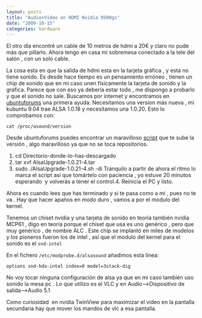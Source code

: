 ```yaml
---
layout: posts
title: "Audio+Video en HDMI Nvidia 9500gs"
date: "2009-10-15"
categories: hardware
---
```


El otro día encontré un cable de 10 metros de hdmi a 20€ y claro no pude más que pillarlo. Ahora tengo en casa mi sobremesa conectado a la tele del salón , con un solo cable.

La cosa esta en que la salida de hdmi esta en la tarjeta gráfica , y esta no tiene sonido. Es desde hace tiempo es un pensamiento erróneo , tienen un chip de sonido que en mi caso unen físicamente la tarjeta de sonido y la gráfica. Parece que con eso ya debería estar todo , me dispongo a probarlo y que el sonido no sale. Buscamos por internet y encontramos en [ubuntuforums](https://ubuntuforums.org/showthread.php?p=6589810) una primera ayuda. Necesitamos una version más nueva , mi kubuntu 9.04 trae ALSA 1.0.18 y necesitamos una 1.0.20. Esto lo comprobamos con:

`cat /proc/asound/version`

Desde ubuntuforums puedes encontrar un maravilloso [script](https://ubuntuforums.org/attachment.php?s=c736786fc8d891f3b9f0284c138468fb&attachmentid=128874&d=1253177665) que te sube la versión , algo maravilloso ya que no se toca repositorios.

1. cd Directorio-donde-lo-has-descargado
2. tar xvf AlsaUpgrade-1.0.21-4.tar
3. sudo ./AlsaUpgrade-1.0.21-4.sh -di
Tranquilo a partir de ahora el ritmo lo marca el script asi que tomártelo con paciencia , yo estuve 20 minutos esperando  y volverás a tener el control.4. Reinicia el PC y listo.

Ahora es cuando lees que has terminado y si te pasa como a mi , pues no te va . Hay que hacer apaños en modo duro , vamos a por el modulo del kernel.

Tenemos un chiset nvidia y una tarjeta de sonido en teoría también nvidia MCP61 , digo en teoría porque el chiset que usa es uno genérico , pero que muy genérico , de nombre ALC . Este chip se implantó en miles de modelos y los pioneros fueron los de intel , asi que el modulo del kernel para el sonido es el `snd-intel`

En el fichero `/etc/modprobe.d/alsasound` añadimos esta linea:

`options snd-hda-intel index=0 model=3stack-dig`

No voy tocar ninguna configuración de alsa ya que en mi caso también uso sonido la mesa pc . Lo que utilizo es el VLC y en Audio-->Dispositivo de salida-->Audio 5.1

Como curiosidad  en nvidia TwinView para maximizar el video en la pantalla secundaria hay que mover los mandos de vlc a esa pantalla.
